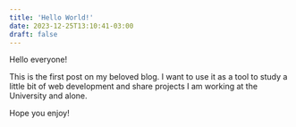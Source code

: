 ```yaml
---
title: 'Hello World!'
date: 2023-12-25T13:10:41-03:00
draft: false
---
```


Hello everyone!

This is the first post on my beloved blog. I want to use it as a tool to study a little bit of web development and share projects I am working at the University and alone. 

Hope you enjoy!